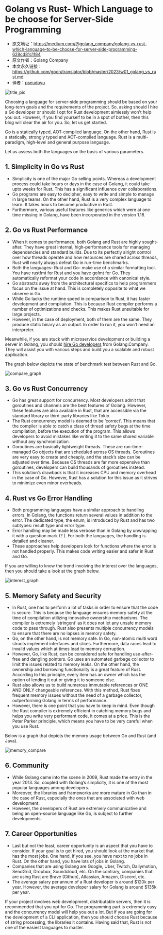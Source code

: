 # Golang vs Rust- Which Language to be choose for Server-Side Programming

- 原文地址：<https://medium.com/@golang_company/golang-vs-rust-which-language-to-be-choose-for-server-side-programming-628cd81c1184>
- 原文作者：Golang Company
- 本文永久链接：<https://github.com/gocn/translator/blob/master/2023/w01_golang_vs_rust.md>
- 译者：[pseudoyu](https://github.com/pseudoyu)

![title_pic](../static/images/2023/w01_golang_vs_rust/title_pic.jpeg)

Choosing a language for server-side programming should be based on your long-term goals and the requirements of the project. So, asking should I hire a Go developer or should I opt for Rust development aimlessly won’t help you out. However, if you find yourself to be in a spot of bother, then this blog will clear the air for you. So, let us get started.

Go is a statically typed, AOT-compiled language. On the other hand, Rust is a statically, strongly typed and AOT-compiled language. Rust is a multi-paradigm, high-level and general purpose language.

Let us assess both the languages on the basis of various parameters.

## 1. Simplicity in Go vs Rust

- Simplicity is one of the major Go selling points. Whereas a development process could take hours or days in the case of Golang, it could take upto weeks for Rust. This has a significant influence over collaborations.
- Go programs are easy to decipher, easy to write and simple to manage in large teams. On the other hand, Rust is a very complex language to learn. It takes hours to become productive in Rust.
- Furthermore, various useful features like generics which were at one time missing in Golang, have been incorporated in the version 1.18.

## 2. Go vs Rust Performance

- When it comes to performance, both Golang and Rust are highly sought-after. They have great internal, high-performance tools for managing dependencies and standard builds. Due to its perfectly alright control over how threads operate and how resources are shared across threads, Rust will nearly always defeat Go in run-time benchmarks.
- Both the languages- Rust and Go- make use of a similar formatting tool. You have rustfmt for Rust and you have gofmt for Go. They automatically reformat your code in accordance with canonical style.
- Go abstracts away from the architectural specifics to help programmers focus on the issue at hand. This is completely opposite to what we observe in Go.
- While Go lacks the runtime speed in comparison to Rust, it has faster development and compilation. This is because Rust compiler performs a number of optimizations and checks. This makes Rust unsuitable for large projects.
- However, in the case of deployment, both of them are the same. They produce static binary as an output. In order to run it, you won’t need an interpreter.

Meanwhile, if you are stuck with microservice development or building a server in Golang, you should [hire Go developers](https://golang.company/go-developers) from Golang.Company. They will assist you with various steps and build you a scalable and robust application.

The graph below depicts the state of benchmark test between Rust and Go.

![compare_graph](../static/images/2023/w01_golang_vs_rust/compare_graph.png)

## 3. Go vs Rust Concurrency

- Go has great support for concurrency. Most developers admit that goroutines and channels are the best features of Golang. However, these features are also available in Rust, that are accessible via the standard library or third-party libraries like Tokio.
- The Rust concurrency model is deemed to be ‘correct’. This means that the compiler is able to catch a class of thread safety bugs at the time compilation, before the execution of the program. This allows developers to avoid mistakes like writing it to the same shared variable without any synchronization.
- Goroutines are basically lightweight threads. These are run-time-managed Go objects that are scheduled across OS threads. Goroutines are very easy to create and cheaply, and the stack’s size can be adjusted over time. Because OS threads are far more expensive than goroutines, developers can build thousands of goroutines instead.
- This solution’s drawback is that it increases CPU and memory overhead in the case of Go. However, Rust has a solution for this issue as it strives to minimize even minor overheads.

## 4. Rust vs Go Error Handling

- Both programming languages have a similar approach to handling errors. In Golang, the functions return several values in addition to the error. The dedicated type, the enum, is introduced by Rust and has two subtypes: result type and error type.
- Error handling may be made less verbose than in Golang by unwrapping it with a question mark (? ). For both the languages, the handling is detailed and cleaner.
- These approaches help developers look for functions where the error is not handled properly. This makes code writing easier and safer in Rust and Go.

If you are willing to know the trend involving the interest over the languages, then you should take a look at the graph below.

![interest_graph](../static/images/2023/w01_golang_vs_rust/interest_graph.png)

## 5. Memory Safety and Security

- In Rust, one has to perform a lot of tasks in order to ensure that the code is secure. This is because the language ensures memory safety at the time of compilation utilizing innovative ownership mechanisms. The compiler is extremely ‘stringent’ as it does not let any unsafe memory code to pass through. Rust also presents multiple concurrency models to ensure that there are no lapses in memory safety.
- Go, on the other hand, is not memory safe. In Go, non-atomic multi word structs implement interfaces and slices. Furthermore, data races lead to invalid values which at times lead to memory corruption.
- However, Go, like Rust, can be considered safe for handling use-after-free and dangling pointers. Go uses an automated garbage collector to limit the issues related to memory leaks. On the other hand, the ownership and borrowing functionality is a great feature of Rust. According to this principle, every item has an owner which has the option of lending it out or giving it to someone else.
- Rust also allows us to build numerous immutable references or ONE AND ONLY changeable references. With this method, Rust fixes frequent memory issues without the need of a garbage collector, outperforming Golang in terms of performance.
- However, there is one point that you have to keep in mind. Even though the Rust compiler is extremely efficient in catching memory bugs and helps you write very performant code, it comes at a price. This is the Peter Parker principle, which means you have to be very careful when you use Rust.

Below is a graph that depicts the memory usage between Go and Rust (and Java).

![memory_compare](../static/images/2023/w01_golang_vs_rust/memory_compare.png)

## 6. Community

- While Golang came into the scene in 2009, Rust made the entry in the year 2013. So, coupled with Golang’s simplicity, it is one of the most popular languages among developers.
- Moreover, the libraries and frameworks are more mature in Go than in the case of Rust, especially the ones that are associated with web development.
- However, the developers of Rust are extremely communicative and being an open-source language like Go, is subject to further developments.

## 7. Career Opportunities

- Last but not the least, career opportunity is an aspect that you have to consider. If your goal is to get hired, you should look at the market that has the most jobs. One hand, if you see, you have next to no jobs in Rust. On the other hand, you have lots of jobs in Golang.
- Companies that are using Golang are Google, Uber, Twitch, Dailymotion, SendGrid, Dropbox, Soundcloud, etc. On the contrary, companies that are using Rust are Brave (Github), Atlassian, Amazon, Discord, etc.
- The average salary per annum of a Rust developer is around $120k per year. However, the average developer salary for Golang is around $135k per year.

If your project involves web development, distributable servers, then it is recommended that you opt for Go. The programming part is extremely easy and the concurrency model will help you out a lot. But if you are going for the development of a CLI application, then you should choose Rust because of string processing, the libraries it contains. Having said that, Rust is not one of the easiest languages to master.
